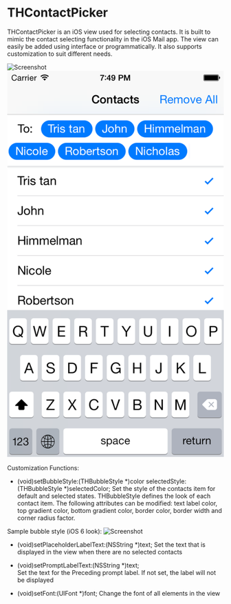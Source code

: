 THContactPicker
===============

THContactPicker is an iOS view used for selecting contacts. It is built to mimic the contact selecting functionality in the iOS Mail app. The view can easily be added using interface or programmatically. It also supports customization to suit different needs.

![Screenshot](https://raw.githubusercontent.com/tristanhimmelman/THContactPicker/master/example.gif)
![Screenshot](https://raw.githubusercontent.com/tristanhimmelman/THContactPicker/master/screenshot.png)

Customization Functions:

- (void)setBubbleStyle:(THBubbleStyle *)color selectedStyle:(THBubbleStyle *)selectedColor;
Set the style of the contacts item for default and selected states. THBubbleStyle defines the look of each contact item. The following attributes can be modified: text label color, top gradient color, bottom gradient color, border color, border width and corner radius factor.

Sample bubble style (iOS 6 look):
![Screenshot](https://raw.githubusercontent.com/tristanhimmelman/THContactPicker/master/bubbleStyle.png)

- (void)setPlaceholderLabelText:(NSString *)text;
Set the text that is displayed in the view when there are no selected contacts

- (void)setPromptLabelText:(NSString *)text;	
Set the text for the Preceding prompt label. If not set, the label will not be displayed

- (void)setFont:(UIFont *)font;
Change the font of all elements in the view 